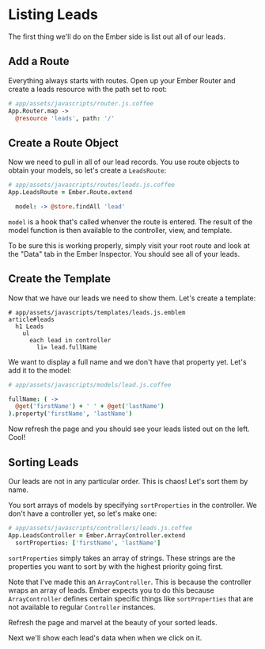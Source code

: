 # Listing Leads

The first thing we'll do on the Ember side is list out all of our leads.

## Add a Route

Everything always starts with routes. Open up your Ember Router and create a leads resource with the path set to root:

```coffee
# app/assets/javascripts/router.js.coffee
App.Router.map ->
  @resource 'leads', path: '/'
```

## Create a Route Object

Now we need to pull in all of our lead records. You use route objects to obtain your models, so let's create a `LeadsRoute`:

```coffee
# app/assets/javascripts/routes/leads.js.coffee
App.LeadsRoute = Ember.Route.extend

  model: -> @store.findAll 'lead'
```

`model` is a hook that's called whenver the route is entered. The result of the model function is then available to the controller, view, and template.

To be sure this is working properly, simply visit your root route and look at the "Data" tab in the Ember Inspector. You should see all of your leads.

## Create the Template

Now that we have our leads we need to show them. Let's create a template:

```
# app/assets/javascripts/templates/leads.js.emblem
article#leads
  h1 Leads
    ul
      each lead in controller
        li= lead.fullName
```

We want to display a full name and we don't have that property yet. Let's add it to the model:

```coffee
# app/assets/javascripts/models/lead.js.coffee

fullName: ( -> 
  @get('firstName') + ' ' + @get('lastName')
).property('firstName', 'lastName')

```

Now refresh the page and you should see your leads listed out on the left. Cool!

## Sorting Leads

Our leads are not in any particular order. This is chaos! Let's sort them by name.

 You sort arrays of models by specifying `sortProperties` in the controller. We don't have a controller yet, so let's make one:

```coffee
# app/assets/javascripts/controllers/leads.js.coffee
App.LeadsController = Ember.ArrayController.extend
  sortProperties: ['firstName', 'lastName']
```

`sortProperties` simply takes an array of strings. These strings are the properties you want to sort by with the highest priority going first.

Note that I've made this an `ArrayController`. This is because the controller wraps an array of leads. Ember expects you to do this because `ArrayController` defines certain specific things like `sortProperties` that are not available to regular `Controller` instances.

Refresh the page and marvel at the beauty of your sorted leads.

Next we'll show each lead's data when when we click on it.
